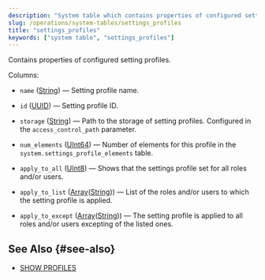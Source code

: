```yaml
---
description: "System table which contains properties of configured setting profiles."
slug: /operations/system-tables/settings_profiles
title: "settings_profiles"
keywords: ["system table", "settings_profiles"]
---
```


Contains properties of configured setting profiles.

Columns:
- `name` ([String](../../sql-reference/data-types/string.md)) — Setting profile name.

- `id` ([UUID](../../sql-reference/data-types/uuid.md)) — Setting profile ID.

- `storage` ([String](../../sql-reference/data-types/string.md)) — Path to the storage of setting profiles. Configured in the `access_control_path` parameter.

- `num_elements` ([UInt64](../../sql-reference/data-types/int-uint.md)) — Number of elements for this profile in the `system.settings_profile_elements` table.

- `apply_to_all` ([UInt8](../../sql-reference/data-types/int-uint.md#uint-ranges)) — Shows that the settings profile set for all roles and/or users.

- `apply_to_list` ([Array](../../sql-reference/data-types/array.md)([String](../../sql-reference/data-types/string.md))) — List of the roles and/or users to which the setting profile is applied.

- `apply_to_except` ([Array](../../sql-reference/data-types/array.md)([String](../../sql-reference/data-types/string.md))) — The setting profile is applied to all roles and/or users excepting of the listed ones.

## See Also {#see-also}

- [SHOW PROFILES](../../sql-reference/statements/show.md#show-profiles-statement)
